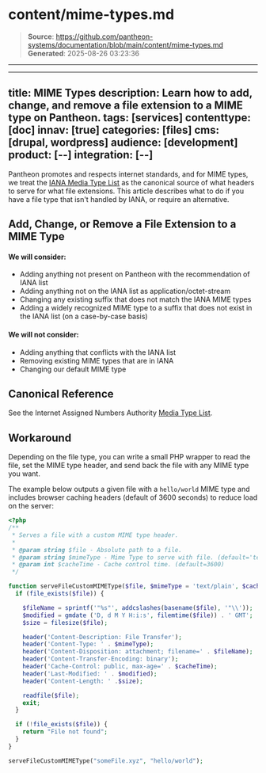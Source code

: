 # content/mime-types.md

> **Source**: https://github.com/pantheon-systems/documentation/blob/main/content/mime-types.md
> **Generated**: 2025-08-26 03:23:36

---

---
title: MIME Types
description: Learn how to add, change, and remove a file extension to a MIME type on Pantheon.
tags: [services]
contenttype: [doc]
innav: [true]
categories: [files]
cms: [drupal, wordpress]
audience: [development]
product: [--]
integration: [--]
---
Pantheon promotes and respects internet standards, and for MIME types, we treat the [IANA Media Type List](https://www.iana.org/assignments/media-types/media-types.xhtml) as the canonical source of what headers to serve for what file extensions. This article describes what to do if you have a file type that isn't handled by IANA, or require an alternative.

## Add, Change, or Remove a File Extension to a MIME Type

#### We will consider:
- Adding anything not present on Pantheon with the recommendation of IANA list
- Adding anything not on the IANA list as application/octet-stream
- Changing any existing suffix that does not match the IANA MIME types
- Adding a widely recognized MIME type to a suffix that does not exist in the IANA list (on a case-by-case basis)

#### We will not consider:
- Adding anything that conflicts with the IANA list
- Removing existing MIME types that are in IANA
- Changing our default MIME type

## Canonical Reference
See the Internet Assigned Numbers Authority [Media Type List](https://www.iana.org/assignments/media-types/media-types.xhtml).

## Workaround
Depending on the file type, you can write a small PHP wrapper to read the file, set the MIME type header, and send back the file with any MIME type you want. 

The example below outputs a given file with a `hello/world` MIME type and includes browser caching headers (default of 3600 seconds) to reduce load on the server:

```php
<?php
/**
 * Serves a file with a custom MIME type header.
 *
 * @param string $file - Absolute path to a file.
 * @param string $mimeType - Mime Type to serve with file. (default='text/plain')
 * @param int $cacheTime - Cache control time. (default=3600)
 */

function serveFileCustomMIMEType($file, $mimeType = 'text/plain', $cacheTime = 3600) {
  if (file_exists($file)) {

    $fileName = sprintf('"%s"', addcslashes(basename($file), '"\\'));
    $modified = gmdate ('D, d M Y H:i:s', filemtime($file)) . ' GMT';
    $size = filesize($file);

    header('Content-Description: File Transfer');
    header('Content-Type: ' . $mimeType);
    header('Content-Disposition: attachment; filename=' . $fileName);
    header('Content-Transfer-Encoding: binary');
    header('Cache-Control: public, max-age=' . $cacheTime);
    header('Last-Modified: ' . $modified);
    header('Content-Length: ' .$size);

    readfile($file);
    exit;
  }

  if (!file_exists($file)) {
    return "File not found";
  }
}

serveFileCustomMIMEType("someFile.xyz", "hello/world");
```
